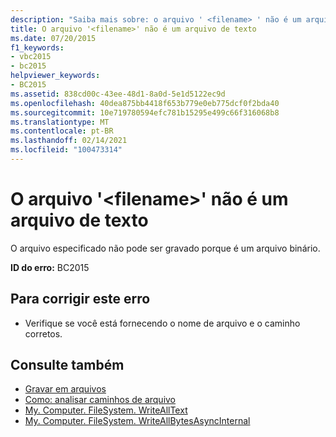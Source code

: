 ```yaml
---
description: "Saiba mais sobre: o arquivo ' <filename> ' não é um arquivo de texto"
title: O arquivo '<filename>' não é um arquivo de texto
ms.date: 07/20/2015
f1_keywords:
- vbc2015
- bc2015
helpviewer_keywords:
- BC2015
ms.assetid: 838cd00c-43ee-48d1-8a0d-5e1d5122ec9d
ms.openlocfilehash: 40dea875bb4418f653b779e0eb775dcf0f2bda40
ms.sourcegitcommit: 10e719780594efc781b15295e499c66f316068b8
ms.translationtype: MT
ms.contentlocale: pt-BR
ms.lasthandoff: 02/14/2021
ms.locfileid: "100473314"
---
```

# <a name="the-file-filename-is-not-a-text-file"></a>O arquivo '\<filename>' não é um arquivo de texto

O arquivo especificado não pode ser gravado porque é um arquivo binário.  
  
 **ID do erro:** BC2015  
  
## <a name="to-correct-this-error"></a>Para corrigir este erro  
  
- Verifique se você está fornecendo o nome de arquivo e o caminho corretos.  
  
## <a name="see-also"></a>Consulte também

- [Gravar em arquivos](../developing-apps/programming/drives-directories-files/writing-to-files.md)
- [Como: analisar caminhos de arquivo](../developing-apps/programming/drives-directories-files/how-to-parse-file-paths.md)
- [My. Computer. FileSystem. WriteAllText](xref:Microsoft.VisualBasic.FileIO.FileSystem.WriteAllText%2A)
- [My. Computer. FileSystem. WriteAllBytesAsyncInternal](xref:Microsoft.VisualBasic.MyServices.FileSystemProxy.WriteAllBytes%2A)

